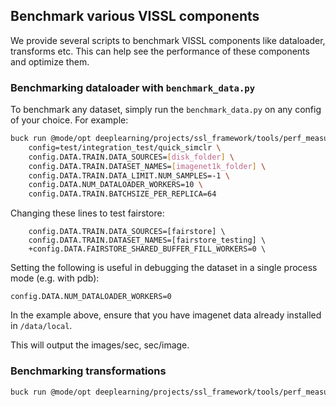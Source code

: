 ## Benchmark various VISSL components

We provide several scripts to benchmark VISSL components like dataloader, transforms etc. This can help see the performance of these components and optimize them.

### Benchmarking dataloader with `benchmark_data.py`

To benchmark any dataset, simply run the `benchmark_data.py` on any config of your choice. For example:

```bash
buck run @mode/opt deeplearning/projects/ssl_framework/tools/perf_measurement:benchmark_data -- \
    config=test/integration_test/quick_simclr \
    config.DATA.TRAIN.DATA_SOURCES=[disk_folder] \
    config.DATA.TRAIN.DATASET_NAMES=[imagenet1k_folder] \
    config.DATA.TRAIN.DATA_LIMIT.NUM_SAMPLES=-1 \
    config.DATA.NUM_DATALOADER_WORKERS=10 \
    config.DATA.TRAIN.BATCHSIZE_PER_REPLICA=64
```

Changing these lines to test fairstore:

```
    config.DATA.TRAIN.DATA_SOURCES=[fairstore] \
    config.DATA.TRAIN.DATASET_NAMES=[fairstore_testing] \
    +config.DATA.FAIRSTORE_SHARED_BUFFER_FILL_WORKERS=0 \
```

Setting the following is useful in debugging the dataset in a single process mode (e.g. with pdb):

```
config.DATA.NUM_DATALOADER_WORKERS=0
```

In the example above, ensure that you have imagenet data already installed in `/data/local`.

This will output the images/sec, sec/image.

### Benchmarking transformations

```bash
buck run @mode/opt deeplearning/projects/ssl_framework/tools/perf_measurement:benchmark_transforms
```
